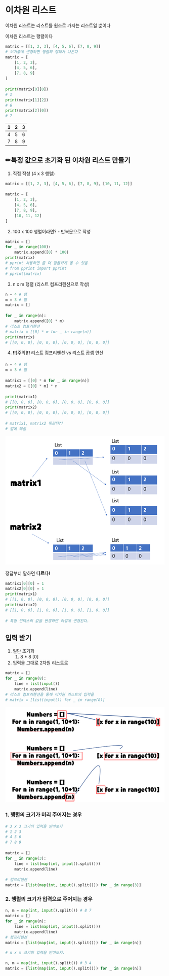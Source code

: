 # 이차원 리스트

이차원 리스트는 리스트를 원소로 가지는 리스트일 뿐이다

이차원 리스트는 행렬이다

```python
matrix = [[1, 2, 3], [4, 5, 6], [7, 8, 9]]
# 보기좋게 변경하면 행렬의 형태가 나온다
matrix = [
    [1, 2, 3], 
    [4, 5, 6], 
    [7, 8, 9]
]

print(matrix[0][0])
# 1
print(matrix[1][2])
# 6
print(matrix[2][0])
# 7
```

|  1   |  2   |  3   |
| :--: | :--: | :--: |
|  4   |  5   |  6   |
|  7   |  8   |  9   |



## ✏특정 값으로 초기화 된 이차원 리스트 만들기

1. 직접 작성 (4 x 3 행렬)

```python
matrix = [[1, 2, 3], [4, 5, 6], [7, 8, 9], [10, 11, 12]]

matrix = [
    [1, 2, 3], 
    [4, 5, 6], 
    [7, 8, 9],
    [10, 11, 12]
]
```



2. 100 x 100 행렬이라면? - 반복문으로 작성

```python
matrix = []
for _ in range(100):
    matrix.append([0] * 100)
print(matrix)
# pprint 사용하면 좀 더 깔끔하게 볼 수 있음
# from pprint import pprint
# pprint(matrix)
```



3. n x m 행렬 (리스트 컴프리헨션으로 작성)

```python
n = 4 # 행
m = 3 # 열
matrix = []

for _ in range(n):
    matrix.append([0] * m)
# 리스트 컴프리헨션
# matrix = [[0] * m for _ in range(n)] 
print(matrix)
# [[0, 0, 0], [0, 0, 0], [0, 0, 0], [0, 0, 0]]
```



4. ❗❗[주의]❗❗ 리스트 컴프리헨션 vs 리스트 곱셈 연산

```python
n = 4 # 행
m = 3 # 열

matrix1 = [[0] * m for _ in range(n)]
matrix2 = [[0] * m] * n

print(matrix1)
# [[0, 0, 0], [0, 0, 0], [0, 0, 0], [0, 0, 0]]
print(matrix2)
# [[0, 0, 0], [0, 0, 0], [0, 0, 0], [0, 0, 0]]

# matrix1, matrix2 똑같다??
# 밑에 해설
```

![image-20220803132039728](../Markdown.assets/image-20220803132039728.png)

정답부터 말하면 **다르다!**

```python
matrix1[0][0] = 1
matrix2[0][0] = 1
print(matrix1)
# [[1, 0, 0], [0, 0, 0], [0, 0, 0], [0, 0, 0]]
print(matrix2)
# [[1, 0, 0], [1, 0, 0], [1, 0, 0], [1, 0, 0]]

# 특정 인덱스의 값을 변경하면 이렇게 변경된다.
```



## 입력 받기

1. 일단 초기화 
   1. 8 * 8 [0]
2. 입력을 그대로 2차원 리스트로

```python
matrix = []
for _ in range(8):
    line = list(input())
    matrix.append(line)
# 리스트 컴프리헨션을 통해 이차원 리스트의 입력을
# matrix = [list(input()) for _ in range(8)]
```

![컴프리헨션](../Markdown.assets/컴프리헨션.PNG)



### 1. 행렬의 크기가 미리 주어지는 경우




```python
# 3 x 3 크기의 입력을 받아보자
# 1 2 3
# 4 5 6
# 7 8 9

matrix = []
for _ in range(3):
    line = list(map(int, input().split()))
    matrix.append(line)

# 컴프리헨션
matrix = [list(map(int, input().split())) for _ in range(3)]

```



### 2. 행렬의 크기가 입력으로 주어지는 경우

```python
n, m = map(int, input().split()) # 8 7
matrix = []
for _ in range(n):
	line = list(map(int, input().split()))
	matrix.append(line)
# 컴프리헨션
matrix = [list(map(int, input().split())) for _ in range(n)]
```

```python
# n x m 크기의 입력을 받아보자.

n, m = map(int, input().split()) # 3 4
matrix = [list(map(int, input().split())) for _ in range(n)]
```


































